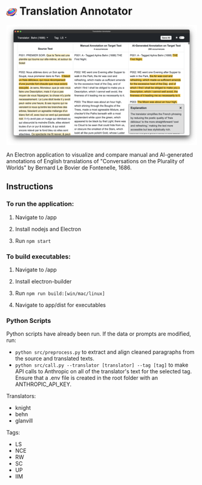 # <img src="app/build/icon.png" width="28" height="28" style="vertical-align: middle"> Translation Annotator

![App Screenshot](screenshots/LS_light.png)

An Electron application to visualize and compare manual and AI-generated annotations of English translations of "Conversations on the Plurality of Worlds" by Bernard Le Bovier de Fontenelle, 1686. 

## Instructions

### To run the application:

1. Navigate to /app

2. Install nodejs and Electron

3. Run  ```npm start```

### To build executables:

1. Navigate to /app 

2. Install electron-builder

2. Run ```npm run build:[win/mac/linux]```

3. Navigate to app/dist for executables

### Python Scripts

Python scripts have already been run. If the data or prompts are modified, run: 

- ```python src/preprocess.py``` to extract and align cleaned paragraphs from the source and translated texts.
- ```python src/call.py --translator [translator] --tag [tag]``` to make API calls to Anthropic on all of the translator's text for the selected tag. Ensure that a .env file is created in the root folder with an ANTHROPIC_API_KEY.

Translators:
- knight
- behn
- glanvill

Tags:
- LS
- NCE
- RW
- SC
- UP
- IIM
